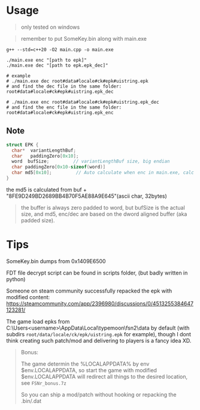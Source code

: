# Usage
> only tested on windows

> remember to put SomeKey.bin along with main.exe

```shell
g++ --std=c++20 -O2 main.cpp -o main.exe

./main.exe enc "[path to epk]"
./main.exe dec "[path to epk.epk_dec]"

# example
# ./main.exe dec root#data#locale#ck#epk#uistring.epk
# and find the dec file in the same folder: root#data#locale#ck#epk#uistring.epk_dec

# ./main.exe enc root#data#locale#ck#epk#uistring.epk_dec
# and find the enc file in the same folder: root#data#locale#ck#epk#uistring.epk_enc
```



## Note

```c++
struct EPK {
  char*  variantLengthBuf;
  char   paddingZero[0x10];
  word  bufSize;         // variantLengthBuf size, big endian
  char paddingZero[0x10-sizeof(word)]
  char md5[0x10];         // Auto calculate when enc in main.exe, calc based on bufSize
}
```
the md5 is calculated from buf + "8FE9D249BD2689BB4B70F5AE88A9E645"(ascii char, 32bytes)

> the buffer is always zero padded to word, but bufSize is the actual size, and md5, enc/dec are based on the dword aligned buffer (aka padded size).

# Tips
SomeKey.bin dumps from 0x1409E6500

FDT file decrypt script can be found in scripts folder, (but badly written in python)

Someone on steam community successfully repacked the epk with modified content: https://steamcommunity.com/app/2396980/discussions/0/4513255384647123281/

The game load epks from C:\Users\<username>\AppData\Local\typemoon\fsn2\data by default (with subdirs `root/data/locale/ck/epk/uistring.epk` for example), though I dont think creating such patch/mod and delivering to players is a fancy idea XD.




> Bonus:
>
> The game determin the %LOCALAPPDATA% by env \$env.LOCALAPPDATA, so start the game with modified \$env.LOCALAPPDATA will redirect all things to the desired location, see `FSNr_bonus.7z`
>
> So you can ship a mod/patch without hooking or repacking the .bin/.dat
